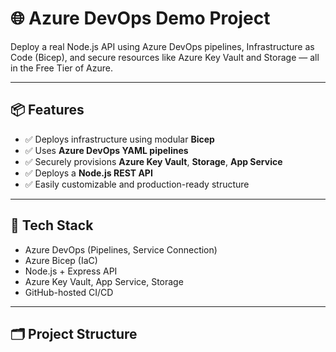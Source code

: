 # 🌐 Azure DevOps Demo Project

Deploy a real Node.js API using Azure DevOps pipelines, Infrastructure as Code (Bicep), and secure resources like Azure Key Vault and Storage — all in the Free Tier of Azure.

---

## 📦 Features

- ✅ Deploys infrastructure using modular **Bicep**
- ✅ Uses **Azure DevOps YAML pipelines**
- ✅ Securely provisions **Azure Key Vault**, **Storage**, **App Service**
- ✅ Deploys a **Node.js REST API**
- ✅ Easily customizable and production-ready structure

---

## 🧱 Tech Stack

- Azure DevOps (Pipelines, Service Connection)
- Azure Bicep (IaC)
- Node.js + Express API
- Azure Key Vault, App Service, Storage
- GitHub-hosted CI/CD

---

## 🗂️ Project Structure
